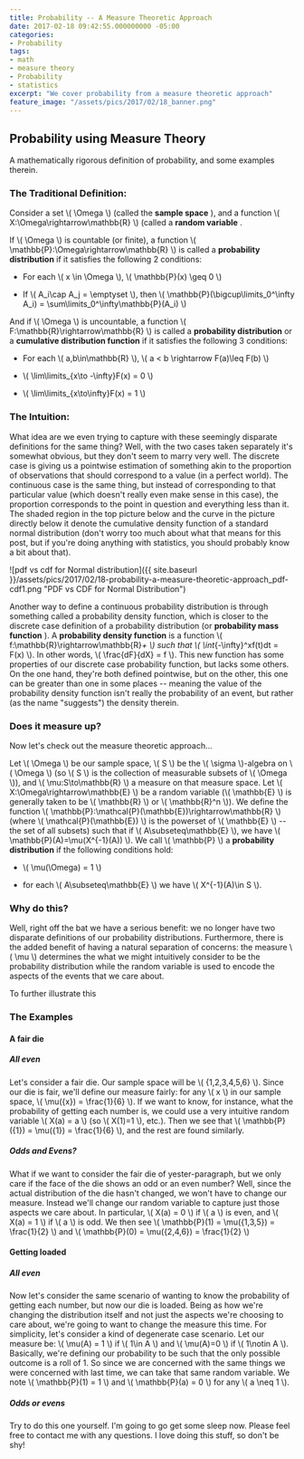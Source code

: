 ```yaml
---
title: Probability -- A Measure Theoretic Approach
date: 2017-02-18 09:42:55.000000000 -05:00
categories:
- Probability
tags:
- math
- measure theory
- Probability
- statistics
excerpt: "We cover probability from a measure theoretic approach"
feature_image: "/assets/pics/2017/02/18_banner.png"
---
```


## Probability using Measure Theory

A mathematically rigorous definition of probability, and some examples therein.

<!-- more -->

### The Traditional Definition:


Consider a set \\(  \Omega \\) (called the **sample space**
), and a function \\(  X:\Omega\rightarrow\mathbb{R} \\) (called a **random variable**
.


If \\(  \Omega \\) is countable (or finite), a function \\(  \mathbb{P}:\Omega\rightarrow\mathbb{R} \\) is called a **probability distribution**
 if it satisfies the following 2 conditions:


- For each \\(  x \in \Omega \\), \\(  \mathbb{P}(x) \geq 0 \\)

- If \\(  A_i\cap A_j = \emptyset \\), then \\(  \mathbb{P}(\bigcup\limits_0^\infty A_i) = \sum\limits_0^\infty\mathbb{P}(A_i) \\)




And if \\(  \Omega \\) is uncountable, a function \\(  F:\mathbb{R}\rightarrow\mathbb{R} \\) is called a **probability distribution**
 or a **cumulative distribution function**
 if it satisfies the following 3 conditions:


- For each \\(  a,b\in\mathbb{R} \\), \\(  a &lt; b \rightarrow F(a)\leq F(b) \\)

- \\(  \lim\limits_{x\to -\infty}F(x) = 0 \\)

- \\(  \lim\limits_{x\to\infty}F(x) = 1 \\)



### The Intuition:


What idea are we even trying to capture with these seemingly disparate definitions for the same thing? Well, with the two cases taken separately it&#039;s somewhat obvious, but they don&#039;t seem to marry very well. The discrete case is giving us a pointwise estimation of something akin to the proportion of observations that should correspond to a value (in a perfect world). The continuous case is the same thing, but instead of corresponding to that particular value (which doesn&#039;t really even make sense in this case), the proportion corresponds to the point in question and everything less than it. The shaded region in the top picture below and the curve in the picture directly below it denote the cumulative density function of a standard normal distribution (don&#039;t worry too much about what that means for this post, but if you&#039;re doing anything with statistics, you should probably know a bit about that).


![pdf vs cdf for Normal distribution]({{ site.baseurl }}/assets/pics/2017/02/18-probability-a-measure-theoretic-approach_pdf-cdf1.png "PDF vs CDF for Normal Distribution")


Another way to define a continuous probability distribution is through something called a probability density function, which is closer to the discrete case definition of a probability distribution (or **probability mass function**
). A **probability density function**
 is a function \\(  f:\mathbb{R}\rightarrow\mathbb{R}_+ \\) such that \\(  \int_{-\infty}^xf(t)dt = F(x) \\). In other words, \\(  \frac{dF}{dX} = f \\). This new function has some properties of our discrete case probability function, but lacks some others. On the one hand, they're both defined pointwise, but on the other, this one can be greater than one in some places -- meaning the value of the probability density function isn't really the probability of an event, but rather (as the name "suggests") the density therein.

### Does it measure up?


Now let's check out the measure theoretic approach...


Let \\(  \Omega \\) be our sample space, \\(  S \\) be the \\(  \sigma \\)-algebra on \\(  \Omega \\) (so \\(  S \\) is the collection of measurable subsets of \\(  \Omega \\)), and \\(  \mu:S\to\mathbb{R} \\) a measure on that measure space. Let \\(  X:\Omega\rightarrow\mathbb{E} \\) be a random variable (\\(  \mathbb{E} \\) is generally taken to be \\(  \mathbb{R} \\) or \\(  \mathbb{R}^n \\)). We define the function \\(  \mathbb{P}:\mathcal{P}(\mathbb{E})\rightarrow\mathbb{R} \\) (where \\(  \mathcal{P}(\mathbb{E}) \\) is the powerset of \\(  \mathbb{E} \\) -- the set of all subsets) such that if \\(  A\subseteq\mathbb{E} \\), we have \\(  \mathbb{P}(A)=\mu(X^{-1}(A)) \\). We call \\(  \mathbb{P} \\) a **probability distribution**
 if the following conditions hold:


- \\(  \mu(\Omega) = 1 \\)

- for each \\(  A\subseteq\mathbb{E} \\) we have \\(  X^{-1}(A)\in S \\).



### Why do this?


Well, right off the bat we have a serious benefit: we no longer have two disparate definitions of our probability distributions. Furthermore, there is the added benefit of having a natural separation of concerns: the measure \\(  \mu \\) determines the what we might intuitively consider to be the probability distribution while the random variable is used to encode the aspects of the events that we care about.


To further illustrate this

### The Examples

#### A fair die

##### All even


Let's consider a fair die. Our sample space will be \\(  \{1,2,3,4,5,6\} \\). Since our die is fair, we'll define our measure fairly: for any \\(  x \\) in our sample space, \\(  \mu(\{x\}) = \frac{1}{6} \\). If we want to know, for instance, what the probability of getting each number is, we could use a very intuitive random variable \\(  X(a) = a \\) (so \\(  X(1)=1 \\), etc.). Then we see that \\(  \mathbb{P}(\{1\}) = \mu(\{1\}) = \frac{1}{6} \\), and the rest are found similarly.

##### Odds and Evens?


What if we want to consider the fair die of yester-paragraph, but we only care if the face of the die shows an odd or an even number? Well, since the actual distribution of the die hasn't changed, we won't have to change our measure. Instead we'll change our random variable to capture just those aspects we care about. In particular, \\(  X(a) = 0 \\) if \\(  a \\) is even, and \\(  X(a) = 1 \\) if \\(  a \\) is odd. We then see \\(  \mathbb{P}(1) = \mu(\{1,3,5\}) = \frac{1}{2} \\) and \\(  \mathbb{P}(0) = \mu(\{2,4,6\}) = \frac{1}{2} \\)

#### Getting loaded

##### All even


Now let's consider the same scenario of wanting to know the probability of getting each number, but now our die is loaded. Being as how we're changing the distribution itself and not just the aspects we're choosing to care about, we're going to want to change the measure this time. For simplicity, let's consider a kind of degenerate case scenario. Let our measure be: \\(  \mu(A) = 1 \\) if \\(  1\in A \\) and \\(  \mu(A)=0 \\) if \\(  1\notin A \\). Basically, we're defining our probability to be such that the only possible outcome is a roll of 1. So since we are concerned with the same things we were concerned with last time, we can take that same random variable. We note \\(  \mathbb{P}(1) = 1 \\) and \\(  \mathbb{P}(a) = 0 \\) for any \\(  a \neq 1 \\).

##### Odds or evens


Try to do this one yourself. I'm going to go get some sleep now. Please feel free to contact me with any questions. I love doing this stuff, so don't be shy!

